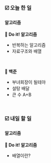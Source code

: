 ### ☑️  오늘 한 일
#### 알고리즘
<strong>📖 Do it! 알고리즘</strong>
  - 반복하는 알고리즘
  - 자료구조와 배열

<br>

<strong>🥈 백준</strong>
  - 부녀회장이 될테야
  - 설탕 배달
  - 큰 수 A+B

<br>

### ☑️  내일 할 일
#### 알고리즘
<strong>📖 Do it! 알고리즘</strong>
  - 배열이란?
